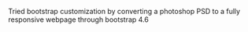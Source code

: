 Tried bootstrap customization by converting a photoshop PSD to a fully responsive webpage through bootstrap 4.6 
